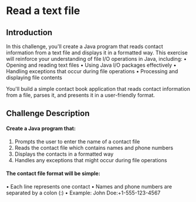# Read a text file

## Introduction

In this challenge, you'll create a Java program that reads contact information from a text file and displays it in a formatted way. This exercise will reinforce your understanding of file I/O operations in Java, including:
•	Opening and reading text files
•	Using Java I/O packages effectively
•	Handling exceptions that occur during file operations
•	Processing and displaying file contents

You'll build a simple contact book application that reads contact information from a file, parses it, and presents it in a user-friendly format.

## Challenge Description
#### Create a Java program that:
1.	Prompts the user to enter the name of a contact file
2.	Reads the contact file which contains names and phone numbers
3.	Displays the contacts in a formatted way
4.	Handles any exceptions that might occur during file operations

#### The contact file format will be simple:
•	Each line represents one contact
•	Names and phone numbers are separated by a colon (:)
•	Example: John Doe:+1-555-123-4567

